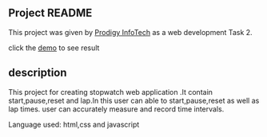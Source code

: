 ## Project README

This project was given by [Prodigy InfoTech](https://prodigyinfotech.dev/) as a web development Task 2.

click the [demo](http://127.0.0.1:5500/index.html) to see result

## description
   This project for creating stopwatch web application .It contain start,pause,reset and lap.In this user can able to start,pause,reset as well as lap times.
   user can accurately measure and record time intervals.

Language used: html,css and javascript
